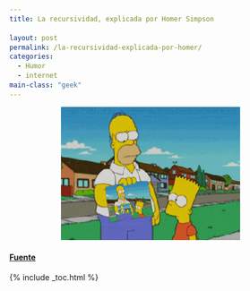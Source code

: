 ```yaml
---
title: La recursividad, explicada por Homer Simpson

layout: post
permalink: /la-recursividad-explicada-por-homer/
categories:
  - Humor
  - internet
main-class: "geek"
---
```

<div class="separator" style="clear: both; text-align: center;">
  <a href="/assets/img/2012/04/tumblr_ld50v7q6tn1qabw68o1_4001.gif" imageanchor="1" style="margin-left: 1em; margin-right: 1em;"><img border="0" height="238" src="/assets/img/2012/04/tumblr_ld50v7q6tn1qabw68o1_4001.gif" width="320" /></a>
</div>



#### <a href="https://plus.google.com/118038952320880179394/posts/6DB9jgDZU4Q" target="_blank">Fuente</a>



{% include _toc.html %}
